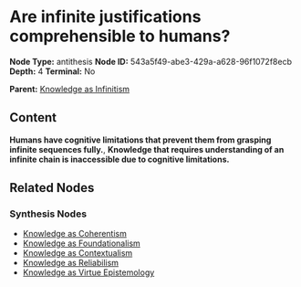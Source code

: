# Are infinite justifications comprehensible to humans?

**Node Type:** antithesis
**Node ID:** 543a5f49-abe3-429a-a628-96f1072f8ecb
**Depth:** 4
**Terminal:** No

**Parent:** [Knowledge as Infinitism](knowledge-as-infinitism-synthesis-536be45f-2126-45ff-a06e-6a54e2685dc2.md)

## Content

**Humans have cognitive limitations that prevent them from grasping infinite sequences fully.**, **Knowledge that requires understanding of an infinite chain is inaccessible due to cognitive limitations.**

## Related Nodes

### Synthesis Nodes

- [Knowledge as Coherentism](knowledge-as-coherentism-synthesis-cc3417fc-82a1-417b-b9ae-3c2bc466177b.md)
- [Knowledge as Foundationalism](knowledge-as-foundationalism-synthesis-23b9ff1e-d655-495a-9afa-6576b5d1e2fe.md)
- [Knowledge as Contextualism](knowledge-as-contextualism-synthesis-1f5b22fd-d05b-489a-8527-c16d07fab94e.md)
- [Knowledge as Reliabilism](knowledge-as-reliabilism-synthesis-00ccf13f-aa32-4e79-9476-8b1049f8d5f9.md)
- [Knowledge as Virtue Epistemology](knowledge-as-virtue-epistemology-synthesis-5780d5f8-f2b3-4acf-a750-5b1c50e87458.md)
